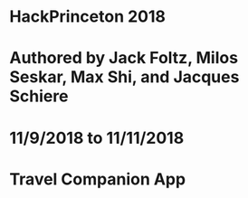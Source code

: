 # HackPrinceton 2018
# Authored by Jack Foltz, Milos Seskar, Max Shi, and Jacques Schiere
# 11/9/2018 to 11/11/2018
# Travel Companion App
